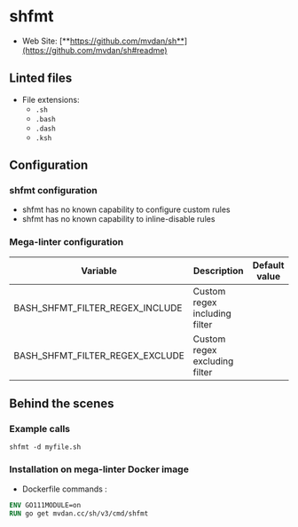 <!-- markdownlint-disable MD033 MD041 -->
<!-- Generated by .automation/build.py, please do not update manually -->
# shfmt

- Web Site: [**https://github.com/mvdan/sh**](https://github.com/mvdan/sh#readme)

## Linted files

- File extensions:
  - `.sh`
  - `.bash`
  - `.dash`
  - `.ksh`

## Configuration

### shfmt configuration

- shfmt has no known capability to configure custom rules
- shfmt has no known capability to inline-disable rules

### Mega-linter configuration

| Variable | Description | Default value |
| ----------------- | -------------- | -------------- |
| BASH_SHFMT_FILTER_REGEX_INCLUDE | Custom regex including filter |  |
| BASH_SHFMT_FILTER_REGEX_EXCLUDE | Custom regex excluding filter |  |

## Behind the scenes

### Example calls

```shell
shfmt -d myfile.sh
```


### Installation on mega-linter Docker image

- Dockerfile commands :
```dockerfile
ENV GO111MODULE=on
RUN go get mvdan.cc/sh/v3/cmd/shfmt
```

